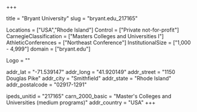 
+++

title = "Bryant University"
slug = "bryant.edu_217165"

Locations = ["USA","Rhode Island"]
Control = ["Private not-for-profit"]
CarnegieClassification = ["Masters Colleges and Universities I"]
AthleticConferences = ["Northeast Conference"]
InstitutionalSize = ["1,000 - 4,999"]
domain = ["bryant.edu"]

Logo = ""

addr_lat = "-71.539147"
addr_long = "41.920149"
addr_street = "1150 Douglas Pike"
addr_city = "Smithfield"
addr_state = "Rhode Island"
addr_postalcode = "02917-1291"

ipeds_unitid = "217165"
carn_2000_basic = "Master's Colleges and Universities (medium programs)"
addr_country = "USA"
+++
    
